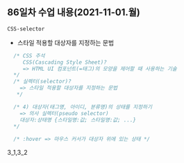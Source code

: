 ## 86일차 수업 내용(2021-11-01.월)

` CSS-selector `

- 스타일 적용할 대상자를 지정하는 문법

``` css
  /* CSS 주석
     CSS(Cascading Style Sheet)?
     => HTML UI 컴포넌트(=태그)의 모양을 제어할 때 사용하는 기술
  */
  /* 실렉터(selector)?
    => 스타일 적용할 대상자를 지정하는 문법
   */

  /* 4) 대상자(태그명, 아이디, 분류명)의 상태를 지정하기
    => 의사 실렉터(pseudo selector)
    대상자:상태명 {스타일명:값; 스타일명:값; ...}
  */
  
  /* :hover => 마우스 커서가 대상자 위에 있는 상태 */
```

3_1,3_2